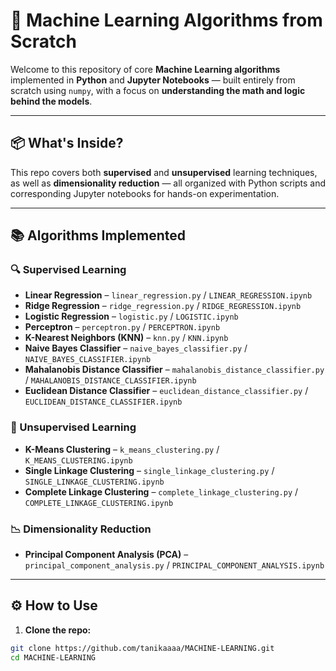 # 🧠 Machine Learning Algorithms from Scratch

Welcome to this repository of core **Machine Learning algorithms** implemented in **Python** and **Jupyter Notebooks** — built entirely from scratch using `numpy`, with a focus on **understanding the math and logic behind the models**.

---

## 📦 What's Inside?

This repo covers both **supervised** and **unsupervised** learning techniques, as well as **dimensionality reduction** — all organized with Python scripts and corresponding Jupyter notebooks for hands-on experimentation.

---

## 📚 Algorithms Implemented

### 🔍 Supervised Learning
- **Linear Regression** – `linear_regression.py` / `LINEAR_REGRESSION.ipynb`
- **Ridge Regression** – `ridge_regression.py` / `RIDGE_REGRESSION.ipynb`
- **Logistic Regression** – `logistic.py` / `LOGISTIC.ipynb`
- **Perceptron** – `perceptron.py` / `PERCEPTRON.ipynb`
- **K-Nearest Neighbors (KNN)** – `knn.py` / `KNN.ipynb`
- **Naive Bayes Classifier** – `naive_bayes_classifier.py` / `NAIVE_BAYES_CLASSIFIER.ipynb`
- **Mahalanobis Distance Classifier** – `mahalanobis_distance_classifier.py` / `MAHALANOBIS_DISTANCE_CLASSIFIER.ipynb`
- **Euclidean Distance Classifier** – `euclidean_distance_classifier.py` / `EUCLIDEAN_DISTANCE_CLASSIFIER.ipynb`

### 🧭 Unsupervised Learning
- **K-Means Clustering** – `k_means_clustering.py` / `K_MEANS_CLUSTERING.ipynb`
- **Single Linkage Clustering** – `single_linkage_clustering.py` / `SINGLE_LINKAGE_CLUSTERING.ipynb`
- **Complete Linkage Clustering** – `complete_linkage_clustering.py` / `COMPLETE_LINKAGE_CLUSTERING.ipynb`

### 📉 Dimensionality Reduction
- **Principal Component Analysis (PCA)** – `principal_component_analysis.py` / `PRINCIPAL_COMPONENT_ANALYSIS.ipynb`

---

## ⚙️ How to Use

1. **Clone the repo:**
```bash
git clone https://github.com/tanikaaaa/MACHINE-LEARNING.git
cd MACHINE-LEARNING
